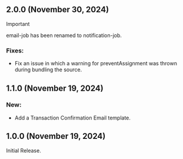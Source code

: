 ## 2.0.0 (November 30, 2024)

> [!IMPORTANT]
> email-job has been renamed to notification-job.

### Fixes:
- Fix an issue in which a warning for preventAssignment was thrown during bundling the source.


## 1.1.0 (November 19, 2024)

### New:

- Add a Transaction Confirmation Email template.


## 1.0.0 (November 19, 2024)

Initial Release.